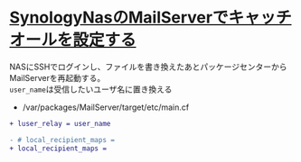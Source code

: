 # [SynologyNasのMailServerでキャッチオールを設定する](https://marimelon.github.io/note/other/synology_nas/mail_server_catchall)

NASにSSHでログインし、ファイルを書き換えたあとパッケージセンターからMailServerを再起動する。  
`user_name`は受信したいユーザ名に置き換える

-  /var/packages/MailServer/target/etc/main.cf

```diff
+ luser_relay = user_name
```

```diff
- # local_recipient_maps =
+ local_recipient_maps =
```